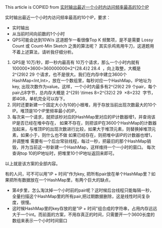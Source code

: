 This article is COPIED from  [实时输出最近一个小时内访问频率最高的10个IP](https://soulmachine.gitbooks.io/system-design/content/cn/top-k-frequent-ip-in-one-hour.html)  

实时输出最近一个小时内访问频率最高的10个IP，要求：

- 实时输出
- 从当前时间向前数的1个小时
- QPS可能会达到10W/s
这道题乍一看很像Top K 频繁项，是不是需要 Lossy Count 或 Count-Min Sketch 之类的算法呢？
其实杀鸡焉用牛刀，这道题用不着上述算法，请听我仔细分析。
1. QPS是 10万/秒，即一秒内最高有 10万个请求，那么一个小时内就有 100000*3600=360000000≈2^{28.4}2
​28.4
​​ ，向上取整，大概是 2^{29}2
​29
​​ 个请求，也不是很大。我们在内存中建立3600个HashMap<Int,Int>，放在一个数组里，每秒对应一个HashMap，IP地址为key, 出现次数作为value。这样，一个小时内最多有2^{29}2
​29
​​ 个pair，每个pair占8字节，总内存大概是 2^{29} \times 8=2^{32}2
​29
​​ ×8=2
​32
​​ 字节，即4GB，单机完全可以存下。
2. 同时还要新建一个固定大小为10的小根堆，用于存放当前出现次数最大的10个IP。堆顶是10个IP里频率最小的IP。
3. 每次来一个请求，就把该秒对应的HashMap里对应的IP计数器增1，并查询该IP是否已经在堆中存在，
如果不存在，则把该IP在3600个HashMap的计数器加起来，与堆顶IP的出现次数进行比较，如果大于堆顶元素，则替换掉堆顶元素，如果小于，则什么也不做
如果已经存在，则把堆中该IP的计数器也增1，并调整堆
需要有一个后台常驻线程，每过一秒，把最旧的那个HashMap销毁，并为当前这一秒新建一个HashMap，这样维持一个一小时的窗口。
每次查询top 10的IP地址时，把堆里10个IP地址返回来即可。   

以上就是该方案的全部内容。


有的人问，可不可以用"IP + 时间"作为key, 把所有pair放在单个HashMap里？如果把所有数据放在一个HashMap里，有两个巨大的缺点，
- 第4步里，怎么淘汰掉一个小时前的pair呢？这时候后台线程只能每隔一秒，全量扫描这个HashMap里的所有pair,把过期数据删除，这是线性时间复杂度，很慢。
- 这时候HashMap里的key存放的是"IP + 时间"组合成的字符串，占用内存远远大于一个int。而前面的方案，不用存真正的时间，只需要开一个3600长度的数组来表示一个小时时间窗口